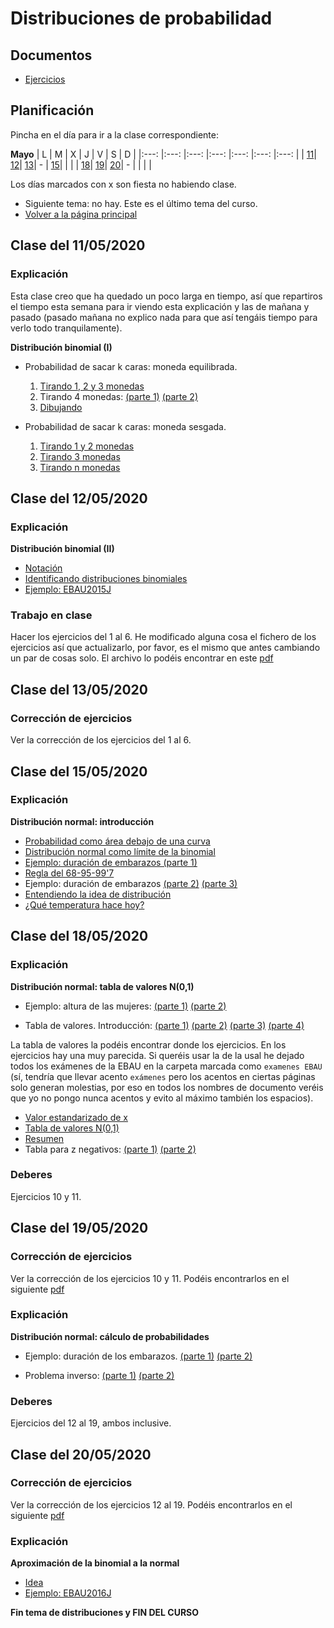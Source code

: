 # Distribuciones de probabilidad

## Documentos
* [Ejercicios](https://drive.google.com/open?id=1lyna8ugSi_rx3KCmzsTXyCcS9GYiHbEe)


## Planificación

Pincha en el día para ir a la clase correspondiente:

**Mayo**
| L | M | X | J | V | S | D |
|:---: |:---: |:---: |:---: |:---: |:---: |:---: |
| [11](#C-1105)| [12](#C-1205)| [13](#C-1305)| - | [15](#C-1505)|   |   |
| [18](#C-1805)| [19](#C-1905)| [20](#C-2005)| - |   |   |   |


Los días marcados con x son fiesta no habiendo clase.

* Siguiente tema: no hay. Este es el último tema del curso.
* [Volver a la página principal](README.md)


## <a name="C-1105"></a>Clase del 11/05/2020

### Explicación

Esta clase creo que ha quedado un poco larga en tiempo, 
así que repartiros el tiempo esta semana para ir viendo esta explicación y las
de mañana y pasado (pasado mañana no explico nada para que así tengáis tiempo para
verlo todo tranquilamente).

**Distribución binomial (I)**
* Probabilidad de sacar k caras: moneda equilibrada.
  1. [Tirando 1, 2 y 3 monedas](https://youtu.be/-N68mtj3kMc)
  2. Tirando 4 monedas: [(parte 1)](https://youtu.be/A_lBz3hqU90)
[(parte 2)](https://youtu.be/LTFJpOD71ck)
  3. [Dibujando](https://youtu.be/awgCVC4TNIY)

* Probabilidad de sacar k caras: moneda sesgada.
  1. [Tirando 1 y 2 monedas](https://youtu.be/NRSmFvUTPAo)
  2. [Tirando 3 monedas](https://youtu.be/XJJbS_q94m0)
  3. [Tirando n monedas](https://youtu.be/VxEiBY6C_8w)


## <a name="C-1205"></a>Clase del 12/05/2020

### Explicación

**Distribución binomial (II)**
* [Notación](https://youtu.be/_NfTJfFDS54)
* [Identificando distribuciones binomiales](https://youtu.be/lfGDou5ROmA)
* [Ejemplo: EBAU2015J](https://youtu.be/82UzXHxBoWQ)

### Trabajo en clase

Hacer los ejercicios del 1 al 6. 
He modificado alguna cosa el fichero de los ejercicios
así que actualizarlo, por favor, es el mismo que antes cambiando un par de
cosas solo. El archivo lo podéis encontrar en este
[pdf](https://drive.google.com/open?id=1lyna8ugSi_rx3KCmzsTXyCcS9GYiHbEe)

## <a name="C-1305"></a>Clase del 13/05/2020

### Corrección de ejercicios
Ver la corrección de los ejercicios del 1 al 6.


## <a name="C-1505"></a>Clase del 15/05/2020

### Explicación

**Distribución normal: introducción**
* [Probabilidad como área debajo de una curva](https://youtu.be/ATSXskbaii8)
* [Distribución normal como límite de la binomial](https://youtu.be/ZSmyEW6mxd4)
* [Ejemplo: duración de embarazos (parte 1)](https://youtu.be/5EQoOGGJ4mE)
* [Regla del 68-95-99'7](https://youtu.be/jvC5mpBrolQ)
* Ejemplo: duración de embarazos
[(parte 2)](https://youtu.be/NSEc61sLrSY)
[(parte 3)](https://youtu.be/ke_M6vAzo0I)
* [Entendiendo la idea de distribución](https://youtu.be/FtuHcRtc3Xk)
* [¿Qué temperatura hace hoy?](https://youtu.be/Cettl1Y87Bk)


## <a name="C-1805"></a>Clase del 18/05/2020

### Explicación

**Distribución normal: tabla de valores N(0,1)**
* Ejemplo: altura de las mujeres:
[(parte 1)](https://youtu.be/gVH8JW45BsU)
[(parte 2)](https://youtu.be/tjtUkfNcOLo)

* Tabla de valores. Introducción:
[(parte 1)](https://youtu.be/WN4bcK2QqR8)
[(parte 2)](https://youtu.be/S1j24I5hUuw)
[(parte 3)](https://youtu.be/GkUGlPkbC8M)
[(parte 4)](https://youtu.be/RXjIHkMyLsE)


La tabla de valores la podéis encontrar donde los ejercicios. En los
ejercicios hay una muy parecida. Si queréis usar la de la usal he dejado todos
los exámenes de la EBAU en la carpeta marcada como `examenes EBAU` (sí,
tendría que llevar acento `exámenes` pero los acentos en ciertas páginas
solo generan molestias, por eso en todos los nombres de documento veréis que
yo no pongo nunca acentos y evito al máximo también los espacios).

* [Valor estandarizado de x](https://youtu.be/6Z0zo2NMzao)
* [Tabla de valores N(0,1)](https://youtu.be/ojMSh8cyHeE)
* [Resumen](https://youtu.be/1a3GBdZ2DxE)
* Tabla para z negativos:
[(parte 1)](https://youtu.be/HlQTQXAQtxE)
[(parte 2)](https://youtu.be/5ZPTQCHUPkU)

### Deberes
Ejercicios 10 y 11.


## <a name="C-1905"></a>Clase del 19/05/2020
### Corrección de ejercicios
Ver la corrección de los ejercicios 10 y 11. 
Podéis encontrarlos en el siguiente
[pdf](https://drive.google.com/open?id=1lyna8ugSi_rx3KCmzsTXyCcS9GYiHbEe)

### Explicación
**Distribución normal: cálculo de probabilidades**
* Ejemplo: duración de los embarazos.
[(parte 1)](https://youtu.be/wRAhH-5ERME)
[(parte 2)](https://youtu.be/GJRIsf-zZ10)

* Problema inverso:
[(parte 1)](https://youtu.be/vGC1_OfAZVg)
[(parte 2)](https://youtu.be/7n7PYQUjmGk)

### Deberes
Ejercicios del 12 al 19, ambos inclusive.


## <a name="C-2005"></a>Clase del 20/05/2020

### Corrección de ejercicios
Ver la corrección de los ejercicios 12 al 19.
Podéis encontrarlos en el siguiente
[pdf](https://drive.google.com/open?id=1lyna8ugSi_rx3KCmzsTXyCcS9GYiHbEe)


### Explicación
**Aproximación de la binomial a la normal**
* [Idea](https://youtu.be/llZfFp5AYPg)
* [Ejemplo: EBAU2016J](https://youtu.be/4-E9UFa4_5U)


**Fin tema de distribuciones y FIN DEL CURSO**
